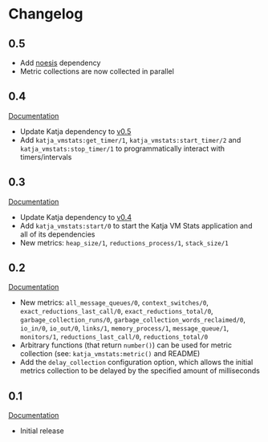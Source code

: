 # Changelog

## 0.5

* Add [noesis](https://github.com/nifoc/noesis) dependency
* Metric collections are now collected in parallel

## 0.4

[Documentation](http://katja_vmstats.nifoc.pw/0.4/)

* Update Katja dependency to [v0.5](https://github.com/nifoc/katja/tree/v0.5)
* Add `katja_vmstats:get_timer/1`, `katja_vmstats:start_timer/2` and `katja_vmstats:stop_timer/1` to programmatically interact with timers/intervals

## 0.3

[Documentation](http://katja_vmstats.nifoc.pw/0.3/)

* Update Katja dependency to [v0.4](https://github.com/nifoc/katja/tree/v0.4)
* Add `katja_vmstats:start/0` to start the Katja VM Stats application and all of its dependencies
* New metrics: `heap_size/1`, `reductions_process/1`, `stack_size/1`

## 0.2

[Documentation](http://katja_vmstats.nifoc.pw/0.2/)

* New metrics: `all_message_queues/0`, `context_switches/0`, `exact_reductions_last_call/0`, `exact_reductions_total/0`, `garbage_collection_runs/0`, `garbage_collection_words_reclaimed/0`, `io_in/0`, `io_out/0`, `links/1`, `memory_process/1`, `message_queue/1`, `monitors/1`, `reductions_last_call/0`, `reductions_total/0`
* Arbitrary functions (that return `number()`) can be used for metric collection (see: `katja_vmstats:metric()` and README)
* Add the `delay_collection` configuration option, which allows the initial metrics collection to be delayed by the specified amount of milliseconds

## 0.1

[Documentation](http://katja_vmstats.nifoc.pw/0.1/)

* Initial release
